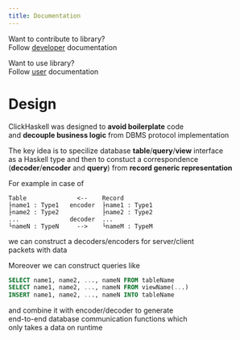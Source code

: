 ```yaml
---
title: Documentation
---
```


Want to contribute to library?\
Follow [developer](/documentation/developer.html) documentation

Want to use library?\
Follow [user](/documentation/user.html) documentation

# Design

ClickHaskell was designed to **avoid boilerplate** code\
and **decouple business logic** from DBMS protocol implementation

The key idea is to specilize database **table**/**query**/**view** interface\
as a Haskell type and then to constuct a correspondence\
(**decoder**/**encoder** and **query**) from **record generic representation**

For example in case of
```text
Table              <--    Record
├name1 : Type1   encoder  ├name1 : Type1
├name2 : Type2            ├name2 : Type2
...              decoder  ...        
└nameN : TypeN     -->    └nameM : TypeM
```
we can construct a decoders/encoders for server/client\
packets with data

Moreover we can construct queries like
```sql
SELECT name1, name2, ..., nameN FROM tableName
SELECT name1, name2, ..., nameN FROM viewName(...)
INSERT name1, name2, ..., nameN INTO tableName
```
and combine it with encoder/decoder to generate\
end-to-end database communication functions which\
only takes a data on runtime
